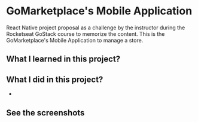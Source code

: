 # GoMarketplace's Mobile Application

React Native project proposal as a challenge by the instructor during the Rocketseat GoStack course to memorize the content.
This is the GoMarketplace's Mobile Application to manage a store.

## What I learned in this project?


## What I did in this project?

-

## See the screenshots

<!-- ![Dashboard](readme/screenshot-1.png) -->
